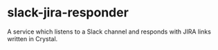# slack-jira-responder
A service which listens to a Slack channel and responds with JIRA links written in Crystal.
